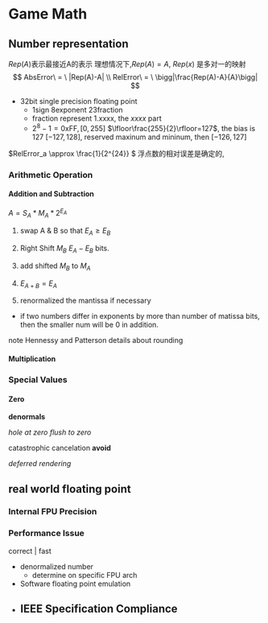 # Game Math

## Number representation

$Rep(A)$表示最接近A的表示
理想情况下,$Rep(A) = A$, $Rep(x)$ 是多对一的映射
$$
AbsError\ = \ |Rep(A)-A| \\
RelError\ = \ \bigg|\frac{Rep(A)-A}{A}\bigg|
$$

- 32bit single precision floating point
  - 1sign 8exponent 23fraction
  - fraction represent 1.xxxx, the $xxxx$ part
  - $2^8-1=\text{0xFF},[0,255]$ $\lfloor\frac{255}{2}\rfloor=127$, the bias is 127 $[-127,128]$, reserved maxinum and mininum, then $[-126,127]$


$RelError_a \approx \frac{1}{2^{24}} $
浮点数的相对误差是确定的,

### Arithmetic Operation

#### Addition and Subtraction

$A=S_A*M_A*2^{E_A}$

1. swap A & B so that $E_A \geq E_B$

2. Right Shift $M_B$ $E_A-E_B$ bits.

3. add shifted $M_B$ to $M_A$

4. $E_{A+B} = E_A$

5. renormalized the mantissa if necessary

- if two numbers differ in exponents by more than number of matissa bits, then the smaller num will be 0 in addition.

note 
Hennessy and Patterson details about rounding

#### Multiplication

### Special Values

#### Zero

**denormals**

*hole at zero*
*flush to zero*

catastrophic cancelation  **avoid**

*deferred rendering*

## real world floating point

### Internal FPU Precision

### Performance Issue

correct | fast

- denormalized number
  - determine on specific FPU arch
- Software floating point emulation
- IEEE Specification Compliance
  -

